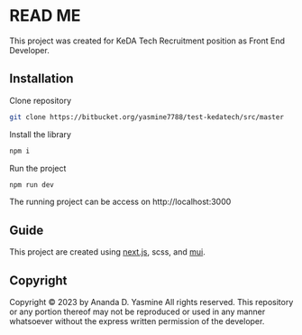 # READ ME

This project was created for KeDA Tech Recruitment position as Front End Developer.


## Installation

Clone repository 
```bash
git clone https://bitbucket.org/yasmine7788/test-kedatech/src/master
```

Install the library
```bash
npm i
```

Run the project
```bash
npm run dev
```

The running project can be access on http://localhost:3000


## Guide

This project are created using [next.js](https://nextjs.org/), scss, and [mui](https://mui.com/).


## Copyright
Copyright © 2023 by Ananda D. Yasmine All rights reserved. This repository or any portion thereof may not be reproduced or used in any manner whatsoever without the express written permission of the developer.
